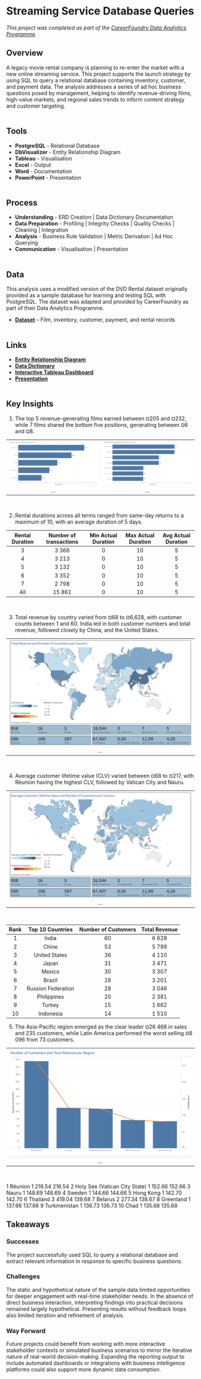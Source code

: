 # Streaming Service Database Queries
*This project was completed as part of the [CareerFoundry Data Analytics Programme](https://careerfoundry.com/en/courses/become-a-data-analyst/).*

## Overview
A legacy movie rental company is planning to re-enter the market with a new online streaming service. This project supports the launch strategy by using SQL to query a relational database containing inventory, customer, and payment data. The analysis addresses a series of ad hoc business questions posed by management, helping to identify revenue-driving films, high-value markets, and regional sales trends to inform content strategy and customer targeting.
<br><br>

## Tools
- **PostgreSQL** - Relational Database
- **DbVisualizer** - Entity Relationship Diagram
- **Tableau** - Visualisation
- **Excel** - Output
- **Word** - Documentation
- **PowerPoint** - Presentation
<br><br>

## Process
- **Understanding** - ERD Creation | Data Dictionary Documentation
- **Data Preparation** - Profiling | Integrity Checks | Quality Checks | Cleaning | Integration
- **Analysis** - Business Rule Validation | Metric Derivation | Ad Hoc Querying
- **Communication** - Visualisation | Presentation
<br><br>

## Data
This analysis uses a modified version of the DVD Rental dataset originally provided as a sample database for learning and testing SQL with PostgreSQL. The dataset was adapted and provided by CareerFoundry as part of their Data Analytics Programme.

- [**Dataset**](http://www.postgresqltutorial.com/wp-content/uploads/2019/05/dvdrental.zip) – Film, inventory, customer, payment, and rental records
<br><br>

## Links
- [**Entity Relationship Diagram**](deliverables/erd_dbvisualiser.png)
- [**Data Dictionary**](deliverables/data_dictionary.pdf)
- [**Interactive Tableau Dashboard**](https://public.tableau.com/views/StreamingService_17486375379040/Dashboard1?:language=en-GB&:sid=&:redirect=auth&:display_count=n&:origin=viz_share_link)
- [**Presentation**](deliverables/presentation.pdf)
<br><br>

## Key Insights
1. The top 5 revenue-generating films earned between ¤205 and ¤232, while 7 films shared the bottom five positions, generating between ¤6 and ¤8.
<table>
<tr>
<td align="center" valign="top" width="50%">
    <img src="visualisations/top_films.png"" ><br>
    <em>...</em>
</td>
<td align="center" valign="top" width="50%">
    <img src="visualisations/bottom_films.png" ><br>
    <em>...</em>
</td>
</tr>
</table>
<br>

2. Rental durations across all terms ranged from same-day returns to a maximum of 10, with an average duration of 5 days.

Rental Duration|Number of transactions|Min Actual Duration|Max Actual Duration|Avg Actual Duration
:---:|:---:|:---:|:---:|:---:
3|3 366|0|10|5
4|3 213|0|10|5
5|3 132|0|10|5
6|3 352|0|10|5
7|2 798|0|10|5
All|15 861|0|10|5
<br>

3. Total revenue by country varied from ¤68 to ¤6,628, with customer counts between 1 and 60. India led in both customer numbers and total revenue, followed closely by China, and the United States.
<table>
<tr>
<td align="center" valign="top" width="100%">
    <img src="visualisations/revenue_customers.png" ><br>
    <em>...</em>
</td>
</tr>
</table>
<br>

4. Average customer lifetime value (CLV) varied between ¤68 to ¤217, with Réunion having the highest CLV, followed by Vatican City and Nauru.
<table>
<tr>
<td align="center" valign="top" width="100%">
    <img src="visualisations/clv_customers.png" ><br>
    <em>...</em>
</td>
</tr>
</table>
<br>

Rank|Top 10 Countries|Number of Customers|Total Revenue
:---:|:---:|:---:|:---:
1|India|60|6 628
2|Chine|53|5 799
3|United States|36|4 110
4|Japan|31|3 471
5|Mexico|30|3 307
6|Brazil|28|3 201
7|Russion Federation|28|3 046
8|Philippines|20|2 381
9|Turkey|15|1 662
10|Indonesia|14|1 510


5. The Asia-Pacific region emerged as the clear leader ¤26 468 in sales and 235 customers, while Latin America performed the worst selling ¤8 096 from 73 customers.
<table>
<tr>
<td align="center" valign="top" width="100%">
    <img src="visualisations/regional.png" ><br>
    <em>...</em>
</td>
</tr>
</table>
<br>


1	Réunion	1	216.54	216.54
2	Holy See (Vatican City State)	1	152.66	152.66
3	Nauru	1	148.69	148.69
4	Sweden	1	144.66	144.66
5	Hong Kong	1	142.70	142.70
6	Thailand	3	419.04	139.68
7	Belarus	2	277.34	138.67
8	Greenland	1	137.66	137.66
9	Turkmenistan	1	136.73	136.73
10	Chad	1	135.68	135.68



## Takeaways
### Successes
The project successfully used SQL to query a relational database and extract relevant information in response to specific business questions.

### Challenges
The static and hypothetical nature of the sample data limited opportunities for deeper engagement with real-time stakeholder needs. In the absence of direct business interaction, interpreting findings into practical decisions remained largely hypothetical. Presenting results without feedback loops also limited iteration and refinement of analysis.

### Way Forward
Future projects could benefit from working with more interactive stakeholder contexts or simulated business scenarios to mirror the iterative nature of real-world decision-making. Expanding the reporting output to include automated dashboards or integrations with business intelligence platforms could also support more dynamic data consumption.
